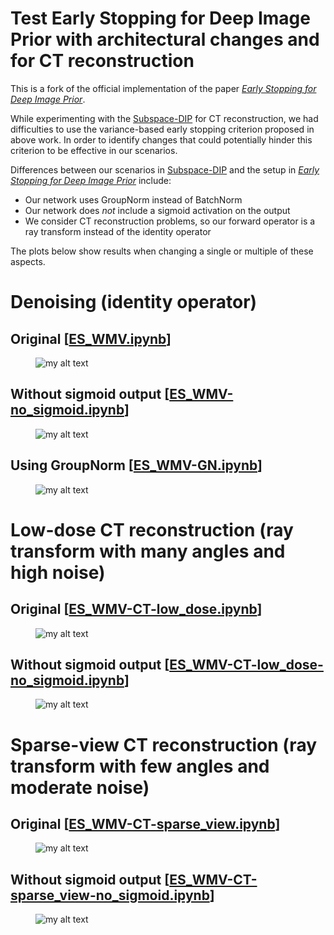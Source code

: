 # Test Early Stopping for Deep Image Prior with architectural changes and for CT reconstruction

This is a fork of the official implementation of the paper [*Early Stopping for Deep Image Prior*](https://arxiv.org/pdf/2112.06074.pdf).


While experimenting with the [Subspace-DIP](https://github.com/anonsubdip/subspace_dip) for CT reconstruction, we had difficulties to use the variance-based early stopping criterion proposed in above work. In order to identify changes that could potentially hinder this criterion to be effective in our scenarios.

Differences between our scenarios in [Subspace-DIP](https://github.com/anonsubdip/subspace_dip) and the setup in [*Early Stopping for Deep Image Prior*](https://arxiv.org/pdf/2112.06074.pdf) include:

* Our network uses GroupNorm instead of BatchNorm
* Our network does *not* include a sigmoid activation on the output
* We consider CT reconstruction problems, so our forward operator is a ray transform instead of the identity operator

The plots below show results when changing a single or multiple of these aspects.

# Denoising (identity operator)

## Original [<a href="https://github.com/anonsubdip/Early_Stopping_for_DIP/blob/main/ES_WMV.ipynb">ES_WMV.ipynb</a>]
<figure>
  <img src="https://user-images.githubusercontent.com/123627605/225988132-0d3ae5eb-7930-4bec-9235-efe94fce452a.png" alt="my alt text"/>
</figure>

## Without sigmoid output [<a href="https://github.com/anonsubdip/Early_Stopping_for_DIP/blob/main/ES_WMV-no_sigmoid.ipynb">ES_WMV-no_sigmoid.ipynb</a>]
<figure>
  <img src="https://user-images.githubusercontent.com/123627605/225988666-6dbb9307-fb1e-4d58-ab93-c18bf18cb0ab.png" alt="my alt text"/>
</figure>

## Using GroupNorm [<a href="https://github.com/anonsubdip/Early_Stopping_for_DIP/blob/main/ES_WMV-GN.ipynb">ES_WMV-GN.ipynb</a>]
<figure>
  <img src="https://user-images.githubusercontent.com/123627605/225988961-40229642-0beb-4cce-b177-6c48b9700ab4.png" alt="my alt text"/>
</figure>

# Low-dose CT reconstruction (ray transform with many angles and high noise)

## Original [<a href="https://github.com/anonsubdip/Early_Stopping_for_DIP/blob/main/ES_WMV-CT-low_dose.ipynb">ES_WMV-CT-low_dose.ipynb</a>]
<figure>
  <img src="https://user-images.githubusercontent.com/123627605/225989724-1ab895f4-aa99-490b-92fa-a2a3d25a0d14.png" alt="my alt text"/>
</figure>

## Without sigmoid output [<a href="https://github.com/anonsubdip/Early_Stopping_for_DIP/blob/main/ES_WMV-CT-low_dose-no_sigmoid.ipynb">ES_WMV-CT-low_dose-no_sigmoid.ipynb</a>]
<figure>
  <img src="https://user-images.githubusercontent.com/123627605/225989742-341dd752-d2f8-467e-bfe2-d615137db8fb.png" alt="my alt text"/>
</figure>

# Sparse-view CT reconstruction (ray transform with few angles and moderate noise)

## Original [<a href="https://github.com/anonsubdip/Early_Stopping_for_DIP/blob/main/ES_WMV-CT-sparse_view.ipynb">ES_WMV-CT-sparse_view.ipynb</a>]
<figure>
  <img src="https://user-images.githubusercontent.com/123627605/225990332-78db9893-cf39-4211-9c7e-09791d3bc611.png" alt="my alt text"/>
</figure>

## Without sigmoid output [<a href="https://github.com/anonsubdip/Early_Stopping_for_DIP/blob/main/ES_WMV-CT-sparse_view-no_sigmoid.ipynb">ES_WMV-CT-sparse_view-no_sigmoid.ipynb</a>]
<figure>
  <img src="https://user-images.githubusercontent.com/123627605/225990344-668f6acf-1c64-44d0-84d1-c92ac6c6967c.png" alt="my alt text"/>
</figure>
